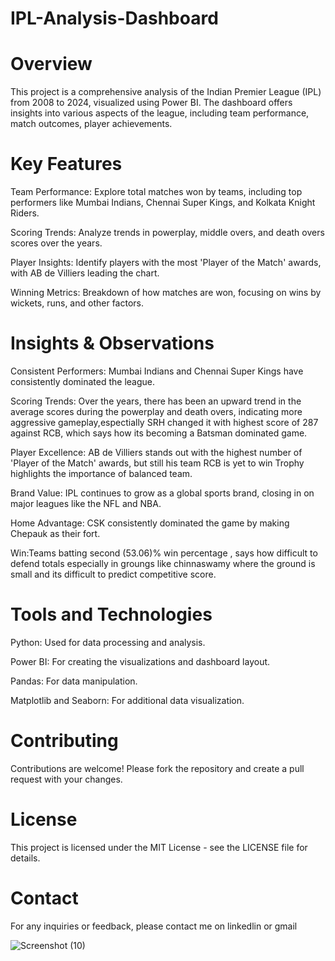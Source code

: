 # IPL-Analysis-Dashboard

# Overview

This project is a comprehensive analysis of the Indian Premier League (IPL) from 2008 to 2024, visualized using Power BI. The dashboard offers insights into various aspects of the league, including team performance, match outcomes, player achievements.

# Key Features

Team Performance: Explore total matches won by teams, including top performers like Mumbai Indians, Chennai Super Kings, and Kolkata Knight Riders.

Scoring Trends: Analyze trends in powerplay, middle overs, and death overs scores over the years.

Player Insights: Identify players with the most 'Player of the Match' awards, with AB de Villiers leading the chart.

Winning Metrics: Breakdown of how matches are won, focusing on wins by wickets, runs, and other factors.

# Insights & Observations

Consistent Performers: Mumbai Indians and Chennai Super Kings have consistently dominated the league.

Scoring Trends: Over the years, there has been an upward trend in the average scores during the powerplay and death overs, indicating more aggressive 
gameplay,espectially SRH changed it with highest score of 287 against RCB, which says how its becoming a Batsman dominated game.

Player Excellence: AB de Villiers stands out with the highest number of 'Player of the Match' awards, but still his team RCB is yet to win Trophy highlights the importance of balanced team.

Brand Value: IPL continues to grow as a global sports brand, closing in on major leagues like the NFL and NBA.

Home Advantage: CSK consistently dominated the game by making Chepauk as their fort.

Win:Teams batting second (53.06)% win percentage , says how difficult to defend totals especially in groungs like chinnaswamy where the ground is small and its difficult to predict competitive score.

# Tools and Technologies
Python: Used for data processing and analysis.

Power BI: For creating the visualizations and dashboard layout. 

Pandas: For data manipulation. 

Matplotlib and Seaborn: For additional data visualization.

# Contributing
Contributions are welcome! Please fork the repository and create a pull request with your changes.

# License
This project is licensed under the MIT License - see the LICENSE file for details.

# Contact
For any inquiries or feedback, please contact me on linkedlin or gmail

![Screenshot (10)](https://github.com/user-attachments/assets/e438d0c4-43de-468d-94ea-06fe779fff76)


